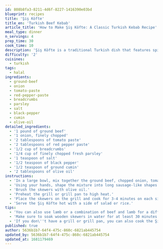 ```yaml
---
id: 808b8fa3-8211-4d6f-8227-1416390e03bd
blueprint: recipes
title: 'Şiş Köfte'
title_en: 'Turkish Beef Kebab'
article_title: 'How to Make Şiş Köfte: A Classic Turkish Kebab Recipe'
meal_type: dinner
n_servings: 4
prep_time: 30
cook_time: 10
description: 'Şiş Köfte is a traditional Turkish dish that features spicy ground beef formed into long, sausage-like shapes and grilled on skewers. This dish is perfect for summer barbecues or as a hearty main course for a dinner party. This recipe serves four people and takes approximately 40 minutes to prepare and cook.'
difficulty: '2'
cuisines:
  - turkish
tags:
  - halal
ingredients:
  - ground-beef
  - onion
  - tomato-paste
  - red-pepper-paste
  - breadcrumbs
  - parsley
  - salt
  - black-pepper
  - cumin
  - olive-oil
detailed_ingredients:
  - '1 pound of ground beef'
  - '1 onion, finely chopped'
  - '2 tablespoons of tomato paste'
  - '2 tablespoons of red pepper paste'
  - '1/2 cup of breadcrumbs'
  - '1/4 cup of finely chopped fresh parsley'
  - '1 teaspoon of salt'
  - '1/2 teaspoon of black pepper'
  - '1/2 teaspoon of ground cumin'
  - '2 tablespoons of olive oil'
instructions:
  - 'In a large bowl, mix together the ground beef, chopped onion, tomato paste, red pepper paste, breadcrumbs, parsley, salt, black pepper, and cumin until well combined.'
  - 'Using your hands, shape the mixture into long sausage-like shapes and thread them onto skewers.'
  - 'Brush the skewers with olive oil.'
  - 'Preheat the grill or grill pan to high heat.'
  - 'Place the skewers on the grill and cook for 3-4 minutes on each side or until they are browned and cooked through.'
  - 'Serve the Şiş Köfte hot with a side of salad or rice.'
tips:
  - 'You can also use lamb or a combination of beef and lamb for a different flavor.'
  - 'Make sure to soak wooden skewers in water for at least 30 minutes before using them to prevent burning.'
  - 'If you don\''t have a grill or grill pan, you can also cook the Şiş Köfte in a skillet over medium-high heat.'
published: true
author: 5636b1b7-64f4-475c-860c-6821ab445754
updated_by: 5636b1b7-64f4-475c-860c-6821ab445754
updated_at: 1681179469
---
```

